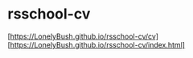 # rsschool-cv

[https://LonelyBush.github.io/rsschool-cv/cv]
[https://LonelyBush.github.io/rsschool-cv/index.html]
